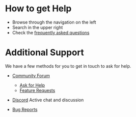 # How to get Help

- Browse through the navigation on the left
- Search in the upper right
- Check the [frequently asked questions](FAQ.md)

# Additional Support

We have a few methods for you to get in touch to ask for help.

- [Community Forum](https://community.librenms.org)
  - [Ask for Help](https://community.librenms.org/c/help)
  - [Feature Requests](https://community.librenms.org/c/feature-requests?order=op_likes&status=open)

- [Discord](https://t.libren.ms/discord) Active chat and discussion

- [Bug Reports](https://github.com/librenms/librenms/issues/new?template=bug_report.yml)
